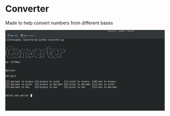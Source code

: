 # Converter
Made to help convert numbers from different bases

![image](images/Screenshot_20230724_101437.png)
